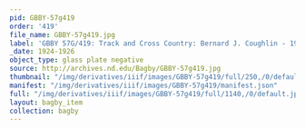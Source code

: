 ```yaml
---
pid: GBBY-57g419
order: '419'
file_name: GBBY-57g419.jpg
label: 'GBBY 57G/419: Track and Cross Country: Bernard J. Coughlin - 1924-1926'
_date: 1924-1926
object_type: glass plate negative
source: http://archives.nd.edu/Bagby/GBBY-57g419.jpg
thumbnail: "/img/derivatives/iiif/images/GBBY-57g419/full/250,/0/default.jpg"
manifest: "/img/derivatives/iiif/images/GBBY-57g419/manifest.json"
full: "/img/derivatives/iiif/images/GBBY-57g419/full/1140,/0/default.jpg"
layout: bagby_item
collection: bagby
---
```

